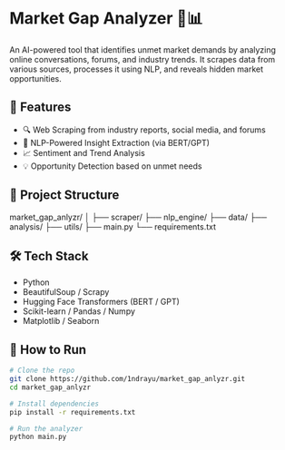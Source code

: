 # Market Gap Analyzer 🧠📊

An AI-powered tool that identifies unmet market demands by analyzing online conversations, forums, and industry trends. It scrapes data from various sources, processes it using NLP, and reveals hidden market opportunities.

## 🚀 Features

- 🔍 Web Scraping from industry reports, social media, and forums  
- 🧠 NLP-Powered Insight Extraction (via BERT/GPT)  
- 📈 Sentiment and Trend Analysis  
- 💡 Opportunity Detection based on unmet needs  

## 📂 Project Structure
market_gap_anlyzr/ │ 
├── scraper/
├── nlp_engine/
├── data/
├── analysis/
├── utils/
├── main.py
└── requirements.txt

## 🛠️ Tech Stack

- Python
- BeautifulSoup / Scrapy
- Hugging Face Transformers (BERT / GPT)
- Scikit-learn / Pandas / Numpy
- Matplotlib / Seaborn

## 🧪 How to Run

```bash
# Clone the repo
git clone https://github.com/1ndrayu/market_gap_anlyzr.git
cd market_gap_anlyzr

# Install dependencies
pip install -r requirements.txt

# Run the analyzer
python main.py
